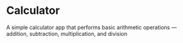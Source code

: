 # Calculator
A simple calculator app that performs basic arithmetic operations — addition, subtraction, multiplication, and division
